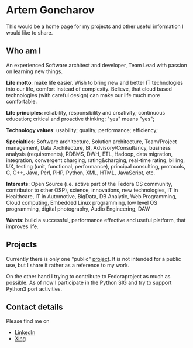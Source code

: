 # Artem Goncharov

This would be a home page for my projects and other useful information I would like to share.

## Who am I

An experienced Software architect and developer, Team Lead with passion on learning new things.

**Life motto**: make life easier. Wish to bring new and better IT technologies into our life, comfort instead of complexity. Believe, that cloud based technologies (with careful design) can make our life much more comfortable.

**Life principles**: reliability, responsibility and creativity; continuous education; critical and proactive thinking; "yes" means "yes";

**Technology values**: usability; quality; performance; efficiency;

**Specialties**: Software architecture, Solution architecture, Team/Project management, Data Architecture, BI, Advisory/Consultancy, business analysis (requirements), RDBMS, DWH, ETL, Hadoop, data migration, integration, convergent charging, rating&charging, real-time rating, billing, UX, testing (unit, functional, performance), principal consulting, protocols, C, C++, Java, Perl, PHP, Python, XML, HTML, JavaScript, etc.

**Interests**: Open Source (i.e. active part of the Fedora OS community, contributor to other OSP), science, innovations, new technologies, IT in Healthcare, IT in Automotive, BigData, DB Analytic, Web Programming, Cloud computing, Embedded Linux programming, low level OS programming, digital photography, Audio Engineering, DAW

**Wants**: build a successful, performance effective and useful platform, that improves life.


## Projects

Currently there is only one "public" [project](/homeautomation/). It is not intended for a public use, but I share it rather as a reference to my work.

On the other hand I trying to contribute to Fedoraproject as much as possible. As of now I participate in the Python SIG and try to support Python3 port activities.

## Contact details

Please find me on

* [LinkedIn](https://de.linkedin.com/in/artemgoncharov)
* [Xing](https://www.xing.com/profile/Artem_Goncharov)
